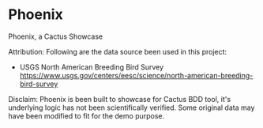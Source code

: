 # Phoenix
Phoenix, a Cactus Showcase


Attribution:
Following are the data source been used in this project:
* USGS North American Breeding Bird Survey https://www.usgs.gov/centers/eesc/science/north-american-breeding-bird-survey

Disclaim: Phoenix is been built to showcase for Cactus BDD tool, it's underlying logic has not been scientifically verified. Some original data may have been modified to fit for the demo purpose.
